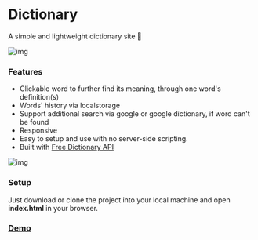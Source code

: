 # Dictionary
A simple and lightweight dictionary site 📕

![img](https://raw.githubusercontent.com/lynchzival/dictionary/main/img/header.png)

### Features

* Clickable word to further find its meaning, through one word's definition(s)
* Words' history via localstorage
* Support additional search via google or google dictionary, if word can't be found
* Responsive
* Easy to setup and use with no server-side scripting.
* Built with [Free Dictionary API](https://dictionaryapi.dev)

![img](https://raw.githubusercontent.com/lynchzival/dictionary/main/img/body.png)

### Setup

Just download or clone the project into your local machine and open <b>index.html</b> in your browser.

### [Demo](https://lynchzival.github.io/dictionary)
